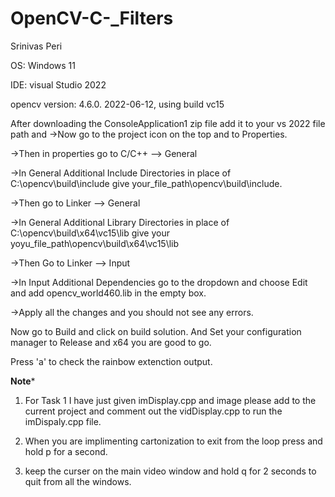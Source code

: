 # OpenCV-C-_Filters
Srinivas Peri 

OS: Windows 11

IDE: visual Studio 2022 

opencv version: 4.6.0. 2022-06-12, using build vc15

After downloading the ConsoleApplication1 zip file add it to your vs 2022 file path and
->Now go to the project icon on the top and to Properties.

->Then in properties go to C/C++ --> General 

->In General Additional Include Directories in place of C:\opencv\build\include give your_file_path\opencv\build\include. 

->Then go to Linker --> General

->In General Additional Library Directories in place of C:\opencv\build\x64\vc15\lib give your yoyu_file_path\opencv\build\x64\vc15\lib 

->Then Go to Linker --> Input

->In Input Additional Dependencies go to the dropdown and choose Edit and add opencv_world460.lib in the empty box.

->Apply all the changes and you should not see any errors.

Now go to Build  and click on build solution.
And Set your configuration manager to Release and x64
you are good to go.

Press 'a' to check the rainbow extenction output.

****************Note*****************

1. For Task 1 I have just given imDisplay.cpp and image please add to the current project and 
comment out the vidDisplay.cpp to run the imDispaly.cpp file.

2. When you are implimenting cartonization to exit from the loop  press and hold p for a second.

3. keep the curser on the main video window and hold q for 2 seconds to quit from all the windows.
